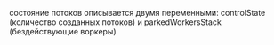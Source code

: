 состояние потоков описывается двумя переменными: controlState (количество созданных потоков) и parkedWorkersStack (бездействующие воркеры)